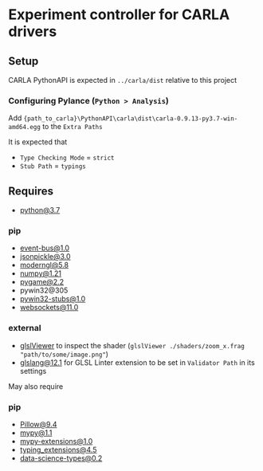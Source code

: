 # Experiment controller for CARLA drivers

## Setup

CARLA PythonAPI is expected in `../carla/dist` relative to this project

### Configuring Pylance (`Python > Analysis`)

Add `{path_to_carla}\PythonAPI\carla\dist\carla-0.9.13-py3.7-win-amd64.egg` to the `Extra Paths`

It is expected that
- `Type Checking Mode` = `strict`
- `Stub Path` = `typings`

## Requires

- python@3.7

### pip

- event-bus@1.0
- jsonpickle@3.0
- moderngl@5.8
- numpy@1.21
- pygame@2.2
- pywin32@305
- pywin32-stubs@1.0
- websockets@11.0

### external

- [glslViewer](https://github.com/patriciogonzalezvivo/glslViewer) to inspect the shader (`glslViewer ./shaders/zoom_x.frag "path/to/some/image.png"`)
- [glslang@12.1](https://github.com/KhronosGroup/glslang) for GLSL Linter extension to be set in `Validator Path` in its settings

May also require

### pip

- Pillow@9.4
- mypy@1.1
- mypy-extensions@1.0
- typing_extensions@4.5
- data-science-types@0.2
